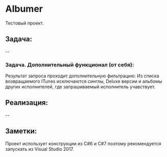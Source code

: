 # Albumer

Тестовый проект. 
## Задача:

--

### Задача. Дополнительный функционал (от себя):

Результат запроса проходит дополнительную фильтрацию: Из списка возвращаемого ITunes исключаются синглы, Deluxe версии и альбомы других исполнителей, где запрашиваемый исполнитель учавствует.

## Реализация:

--

## Заметки:

Проект использует конструкции из C#6 и C#7 поэтому рекомендуется запускать из Visual Studio 2017.
